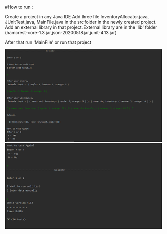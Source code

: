 #How to run :

Create a project in any Java IDE
Add three file InventoryAllocator.java, JUnitTest.java, MainFile.java in the src folder in the newly created project.
Add an external library in that project.
External library are in the 'lib' folder (hamcrest-core-1.3.jar,json-20200518.jar,junit-4.13.jar) 


After that run 'MainFile' or run that project 

![Alt text](image/a1.PNG?raw=true "Optional Title")
![Alt text](image/a2.PNG?raw=true "Optional Title")
